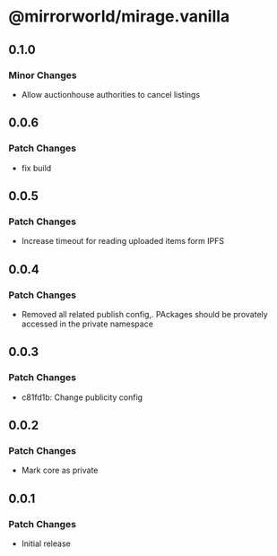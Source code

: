 # @mirrorworld/mirage.vanilla

## 0.1.0

### Minor Changes

- Allow auctionhouse authorities to cancel listings

## 0.0.6

### Patch Changes

- fix build

## 0.0.5

### Patch Changes

- Increase timeout for reading uploaded items form IPFS

## 0.0.4

### Patch Changes

- Removed all related publish config,. PAckages should be provately accessed in the private namespace

## 0.0.3

### Patch Changes

- c81fd1b: Change publicity config

## 0.0.2

### Patch Changes

- Mark core as private

## 0.0.1

### Patch Changes

- Initial release
